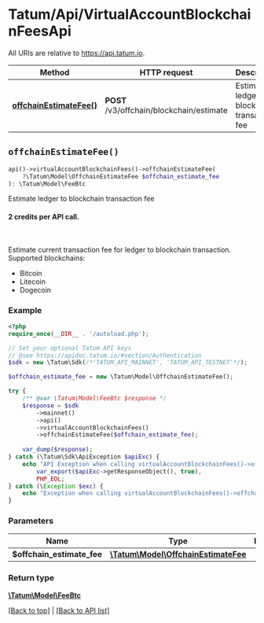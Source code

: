 # Tatum/Api/VirtualAccountBlockchainFeesApi

All URIs are relative to https://api.tatum.io.

Method | HTTP request | Description
------------- | ------------- | -------------
[**offchainEstimateFee()**](#offchainEstimateFee) | **POST** /v3/offchain/blockchain/estimate | Estimate ledger to blockchain transaction fee


## `offchainEstimateFee()`

```php
api()->virtualAccountBlockchainFees()->offchainEstimateFee(
    ?\Tatum\Model\OffchainEstimateFee $offchain_estimate_fee
): \Tatum\Model\FeeBtc
```

Estimate ledger to blockchain transaction fee

<h4>2 credits per API call.</h4><br/> <p>Estimate current transaction fee for ledger to blockchain transaction.<br/> Supported blockchains: <ul> <li>Bitcoin</li> <li>Litecoin</li> <li>Dogecoin</li> </ul> </p>

### Example

```php
<?php
require_once(__DIR__ . '/autoload.php');

// Set your optional Tatum API keys
// @see https://apidoc.tatum.io/#section/Authentication
$sdk = new \Tatum\Sdk(/*'TATUM_API_MAINNET', 'TATUM_API_TESTNET'*/);

$offchain_estimate_fee = new \Tatum\Model\OffchainEstimateFee();

try {
    /** @var \Tatum\Model\FeeBtc $response */
    $response = $sdk
        ->mainnet()
        ->api()
        ->virtualAccountBlockchainFees()
        ->offchainEstimateFee($offchain_estimate_fee);
    
    var_dump($response);
} catch (\Tatum\Sdk\ApiException $apiExc) {
    echo "API Exception when calling virtualAccountBlockchainFees()->offchainEstimateFee(): ",
        var_export($apiExc->getResponseObject(), true),
        PHP_EOL;
} catch (\Exception $exc) {
    echo "Exception when calling virtualAccountBlockchainFees()->offchainEstimateFee(): " . $exc->getMessage() . PHP_EOL;
}
```

### Parameters

Name | Type | Description  | Notes
------------- | ------------- | ------------- | -------------
 **$offchain_estimate_fee** | [**\Tatum\Model\OffchainEstimateFee**](../Model/OffchainEstimateFee.md)|  |

### Return type

[**\Tatum\Model\FeeBtc**](../Model/FeeBtc.md)

[[Back to top]](#) | [[Back to API list]](../../README.md#api-endpoints)
